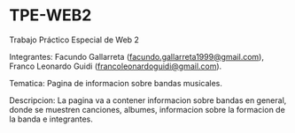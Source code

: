 # TPE-WEB2
Trabajo Práctico Especial de Web 2

Integrantes: Facundo Gallarreta (facundo.gallarreta1999@gmail.com), Franco Leonardo Guidi (francoleonardoguidi@gmail.com).

Tematica: Pagina de informacion sobre bandas musicales.

Descripcion: La pagina va a contener informacion sobre bandas en general, donde se muestren canciones, albumes, informacion sobre la formacion de la banda e integrantes.

